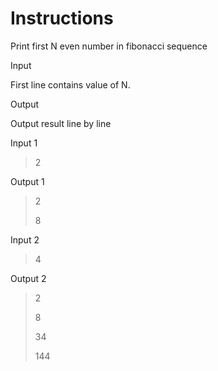 # Instructions

Print first N even number in fibonacci sequence

Input

First line contains value of N.

Output

Output result line by line

Input 1

> 2

Output 1

> 2
>
> 8

Input 2

> 4

Output 2

> 2
>
> 8
> 
> 34
>
> 144
